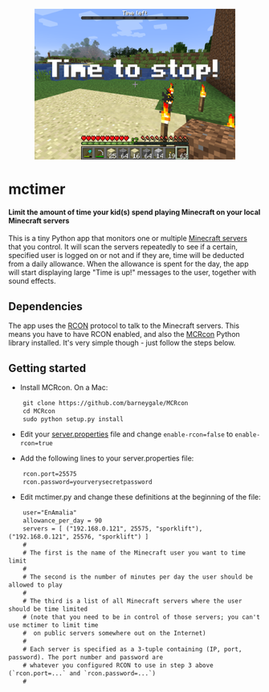 <p align="center"><img src="screenshot.png" alt="mctimer" width="400" height="300"></p>

# mctimer

#### Limit the amount of time your kid(s) spend playing Minecraft on your local Minecraft servers

This is a tiny Python app that monitors one or multiple [Minecraft servers](https://minecraft.net/en-us/download/server) that you control. It will scan
the servers repeatedly to see if a certain, specified user is logged on or not and if they are, time will
be deducted from a daily allowance. When the allowance is spent for the day, the app will start displaying
large "Time is up!" messages to the user, together with sound effects.

Dependencies
------------

The app uses the [RCON](http://wiki.vg/RCON) protocol to talk to the Minecraft servers. This means you have to have RCON enabled, 
and also the [MCRcon](https://github.com/barneygale/MCRcon) Python library installed. It's very simple though - just follow the steps below.

Getting started
---------------

- Install MCRcon. On a Mac: 
```
    git clone https://github.com/barneygale/MCRcon
    cd MCRcon
    sudo python setup.py install
```

- Edit your [server.properties](https://minecraft.gamepedia.com/Server.properties) file and change `enable-rcon=false` to `enable-rcon=true`

- Add the following lines to your server.properties file:
```
    rcon.port=25575
    rcon.password=yourverysecretpassword
```

- Edit mctimer.py and change these definitions at the beginning of the file:
```
    user="EnAmalia"
    allowance_per_day = 90
    servers = [ ("192.168.0.121", 25575, "sporklift"), ("192.168.0.121", 25576, "sporklift") ]
    #
    # The first is the name of the Minecraft user you want to time limit
    #
    # The second is the number of minutes per day the user should be allowed to play
    #
    # The third is a list of all Minecraft servers where the user should be time limited
    # (note that you need to be in control of those servers; you can't use mctimer to limit time
    #  on public servers somewhere out on the Internet)
    # 
    # Each server is specified as a 3-tuple containing (IP, port, password). The port number and password are
    # whatever you configured RCON to use in step 3 above (`rcon.port=...` and `rcon.password=...`)
    #
```
